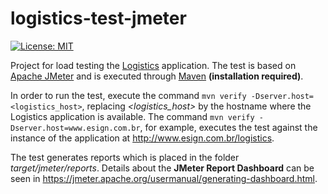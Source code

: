 # logistics-test-jmeter

[![License: MIT](https://img.shields.io/badge/License-MIT-yellow.svg)](https://opensource.org/licenses/MIT)

Project for load testing the [Logistics](https://github.com/esign-consulting/logistics) application. The test is based on [Apache JMeter](https://jmeter.apache.org) and is executed through [Maven](https://maven.apache.org) **(installation required)**.

In order to run the test, execute the command `mvn verify -Dserver.host=<logistics_host>`, replacing *<logistics_host>* by the hostname where the Logistics application is available. The command `mvn verify -Dserver.host=www.esign.com.br`, for example, executes the test against the instance of the application at http://www.esign.com.br/logistics.

The test generates reports which is placed in the folder *target/jmeter/reports*. Details about the **JMeter Report Dashboard** can be seen in https://jmeter.apache.org/usermanual/generating-dashboard.html.
